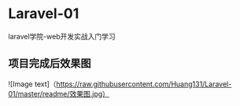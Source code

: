 # Laravel-01
laravel学院-web开发实战入门学习


## 项目完成后效果图


![Image text]（https://raw.githubusercontent.com/Huang131/Laravel-01/master/readme/效果图.jpg）
